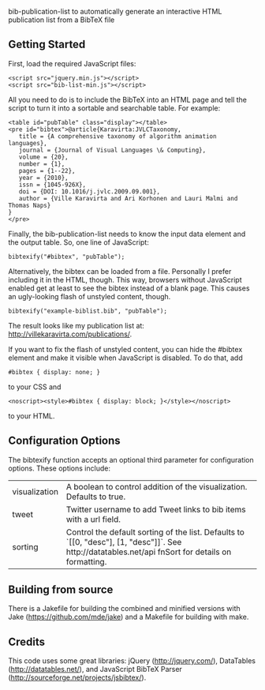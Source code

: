 bib-publication-list to automatically generate an interactive HTML publication list from a BibTeX file

## Getting Started

First, load the required JavaScript files:

    <script src="jquery.min.js"></script>
    <script src="bib-list-min.js"></script>

All you need to do is to include the BibTeX into an HTML page and tell the script to turn it 
into a sortable and searchable table. For example:

    <table id="pubTable" class="display"></table>
    <pre id="bibtex">@article{Karavirta:JVLCTaxonomy,
       title = {A comprehensive taxonomy of algorithm animation languages},
       journal = {Journal of Visual Languages \& Computing},
       volume = {20},
       number = {1},
       pages = {1--22},
       year = {2010},
       issn = {1045-926X},
       doi = {DOI: 10.1016/j.jvlc.2009.09.001},
       author = {Ville Karavirta and Ari Korhonen and Lauri Malmi and Thomas Naps}
    }
    </pre>

Finally, the bib-publication-list needs to know the input data element and the output table. So, one 
line of JavaScript:

    bibtexify("#bibtex", "pubTable");

Alternatively, the bibtex can be loaded from a file. Personally I prefer including it in the HTML, 
though. This way, browsers without JavaScript enabled get at least to see the bibtex instead of a blank page.
This causes an ugly-looking flash of unstyled content, though.

    bibtexify("example-biblist.bib", "pubTable");

The result looks like my publication list at: http://villekaravirta.com/publications/.

If you want to fix the flash of unstyled content, you can hide the #bibtex element and make it
visible when JavaScript is disabled. To do that, add

    #bibtex { display: none; }

to your CSS and

    <noscript><style>#bibtex { display: block; }</style></noscript>

to your HTML.


## Configuration Options

The bibtexify function accepts an optional third parameter for configuration options. These options include:

<table>
<tbody>
<tr><td>visualization</td><td>A boolean to control addition of the visualization. Defaults to true.</td></tr>
<tr><td>tweet</td><td>Twitter username to add Tweet links to bib items with a url field.</td></tr>
<tr><td>sorting</td><td>Control the default sorting of the list. Defaults to `[[0, "desc"], [1, "desc"]]`. See http://datatables.net/api fnSort for details on formatting.</td></tr>
</tbody>
</table>

## Building from source

There is a Jakefile for building the combined and minified versions with Jake (https://github.com/mde/jake)
and a Makefile for building with make.


## Credits

This code uses some great libraries: jQuery (http://jquery.com/), DataTables (http://datatables.net/),
and JavaScript BibTeX Parser (http://sourceforge.net/projects/jsbibtex/).
